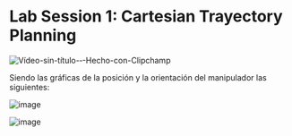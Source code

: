 # Lab Session 1: Cartesian Trayectory Planning

![Vídeo-sin-título-‐-Hecho-con-Clipchamp](https://github.com/user-attachments/assets/71d4a337-91c4-4844-bd79-321e9ecef75e)

Siendo las gráficas de la posición y la orientación del manipulador las siguientes:

![image](https://github.com/user-attachments/assets/b4592728-c7b6-4c5d-8044-9da9e46f22e6)

![image](https://github.com/user-attachments/assets/68e3c51e-dc90-4d5e-a3e9-e9768ddcae71)
